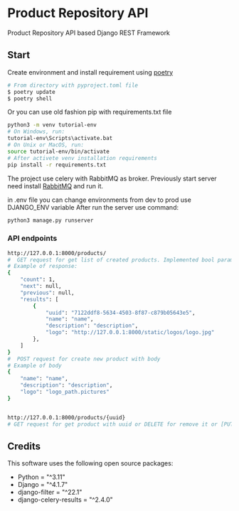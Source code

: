 
# Product Repository API

 Product Repository API based Django REST Framework

## Start

Create environment and install requirement using [poetry](https://python-poetry.org/)

```bash
# From directory with pyproject.toml file
$ poetry update
$ poetry shell
```

Or you can use old fashion pip with requirements.txt file

```bash
python3 -m venv tutorial-env
# On Windows, run:
tutorial-env\Scripts\activate.bat
# On Unix or MacOS, run:
source tutorial-env/bin/activate
# After activete venv installation requirements
pip install -r requirements.txt

```

The project use celery with RabbitMQ as broker. Previously start server need install [RabbitMQ](https://www.rabbitmq.com/download.html) and run it.

in .env file you can change environments from dev to prod use  DJANGO_ENV variable
After run the server use command:

```bash
python3 manage.py runserver
```

### API endpoints

```bash
http://127.0.0.1:8000/products/
#  GET request for get list of created products. Implemented bool parameter modified for get list of modified products or not.
# Example of response:
{
    "count": 1,
    "next": null,
    "previous": null,
    "results": [
        {
            "uuid": "7122ddf8-5634-4503-8f87-c879b05643e5",
            "name": "name",
            "description": "description",
            "logo": "http://127.0.0.1:8000/static/logos/logo.jpg"
        },
    ]
}
#  POST request for create new product with body
# Example of body 
{
    "name": "name",
    "description": "description",
    "logo": "logo_path.pictures"
}


http://127.0.0.1:8000/products/{uuid}
# GET request for get product with uuid or DELETE for remove it or [PUT, PATCH] for update

```

## Credits

This software uses the following open source packages:

- Python = "^3.11"
- Django = "^4.1.7"
- django-filter = "^22.1"
- django-celery-results = "^2.4.0"
